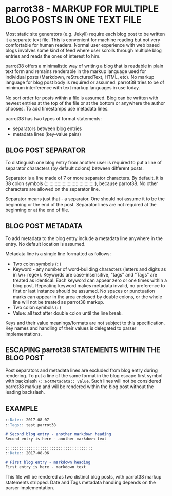 # parrot38 - MARKUP FOR MULTIPLE BLOG POSTS IN ONE TEXT FILE

Most static site generators (e.g. Jekyll) require each blog post to be
written it a separate text file. This is convenient for machine reading
but not very comfortable for human readers. Normal user experience with
web based blogs involves some kind of feed where user scrolls through
multiple blog entries and reads the ones of interest to him.

parrot38 offers a minimalistic way of writing a blog that is readable in
plain text form and remains renderable in the markup language used
for individual posts (Markdown, reStructuredText, HTML, etc). No markup
language for blog post body is required or assumed. parrot38 tries to be
of minimum interference with text markup languages in use today.

No sort order for posts within a file is assumed. Blog can be written with
newest entries at the top of the file or at the bottom or anywhere the
author chooses. To add timestamps use metadata lines.

parrot38 has two types of format statements:
- separators between blog entries
- metadata lines (key-value pairs)


## BLOG POST SEPARATOR

To distinguish one blog entry from another user is required to put a line
of separator characters (by default colons) between different posts.

Separator is a line made of 7 or more separator characters. By default,
it is 38 colon symbols (::::::::::::::::::::::::::::::::::::::), because
parrot38. No other characters are allowed on the separator line.

Separator means just that - a separator. One should not assume it to be
the beginning or the end of the post. Separator lines are not required at
the beginning or at the end of file.


## BLOG POST METADATA

To add metadata to the blog entry include a metadata line anywhere in the
entry. No default location is assumed.

Metadata line is a single line formatted as follows:
- Two colon symbols (::)
- Keyword - any number of word-building characters (letters and digits
  as in \w+ regex).
  Keywords are case-insensitive, "tags" and "Tags" are treated as identical.
  Each keyword can appear zero or one times within a blog post.
  Repeating keyword makes metadata invalid, no preference to first or last
  instance should be assumed.
  No spaces or punctuation marks can appear in the area enclosed by double
  colons, or the whole line will not be treated as parrot38 markup.
- Two colon symbols (::)
- Value: all text after double colon until the line break.

Keys and their value meanings/formats are not subject to this specification.
Key names and handling of their values is delegated to parser implementations.


## ESCAPING parrot38 STATEMENTS WITHIN THE BLOG POST

Post separators and metadata lines are excluded from blog entry during
rendering. To put a line of the same format in the blog escape first symbol
with backslash `\::NotMetadata:: value`. Such lines will not be considered
parrot38 markup and will be rendered within the blog post without the leading
backslash.


## EXAMPLE

```markdown
::Date:: 2017-08-07
::Tags:: test parrot38

# Second blog entry - another markdown heading
Second entry is here - another markdown text

::::::::::::::::::::::::::::::::::::::
::Date:: 2017-08-06

# First blog entry - markdown heading
First entry is here - markdown text
```

This file will be rendered as two distinct blog posts, with parrot38 markup
statements stripped. Date and Tags metadata handling depends on the parser
implementation.
